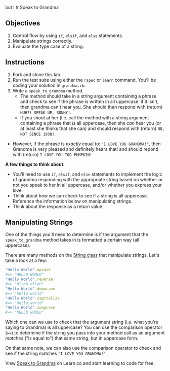 but I # Speak to Grandma

## Objectives

1. Control flow by using `if`, `elsif`, and `else` statements.
2. Manipulate strings correctly.
3. Evaluate the type case of a string.

## Instructions

1. Fork and clone this lab.
2. Run the test suite using either the `rspec` or `learn` command. You'll be coding your solution in `grandma.rb`.
3. Write a `speak_to_grandma` method. 
	* The method should take in a string argument containing a phrase and check to see if the phrase is written in all uppercase: if it isn't, then grandma can't hear you. She should then respond with (return) `HUH?! SPEAK UP, SONNY!`.
	* If you shout at her (i.e. call the method with a string argument containing a phrase that *is* all uppercase, then she *can* hear you (or at least she thinks that she can) and should respond with (return) `NO, NOT SINCE 1938!`.
  * However, if the phrase is *exactly* equal to: `"I LOVE YOU GRANDMA!"`, then Grandma is very pleased and definitely hears that! and should repond with (return) `I LOVE YOU TOO PUMPKIN!`

**A few things to think about:**

* You'll need to use `if`, `elsif`, and `else` statements to implement the logic of grandma responding with the appropriate string based on whether or not you speak to her in all uppercase, and/or whether you express your love. 
* Think about how we can check to see if a string is all uppercase. Reference the information below on manipulating strings. 
* Think about the response as a return value.


## Manipulating Strings

One of the things you'll need to determine is if the argument that the `speak_to_grandma` method takes in is formatted a certain way (all uppercase).

There are many methods on the [String class](http://www.ruby-doc.org/core-2.1.4/String.html) that manipulate strings. Let's take a look at a few:

```ruby
"Hello World".upcase
#=> "HELLO WORLD"
"Hello World".reverse
#=> "dlroW olleH" 
"Hello World".downcase
#=> "hello world" 
"Hello World".capitalize
#=> "Hello world" 
"Hello World".swapcase
#=> "hELLO wORLD" 
```

Which one can we use to check that the argument string (i.e. what you're saying to Grandma) is all uppercase? You can use the comparison operator (`==`) to determine if the string you pass into your method call as an argument *matches* ("is equal to") that same string, but in uppercase form.

On that same note, we can also use the comparison operator to check and see if the string matches `"I LOVE YOU GRANDMA!"`


<p data-visibility='hidden'>View <a href='https://learn.co/lessons/speaking-grandma' title='Speak to Grandma'>Speak to Grandma</a> on Learn.co and start learning to code for free.</p>
